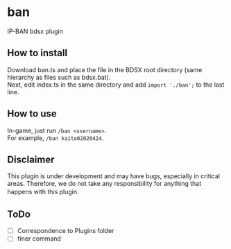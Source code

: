 # ban
IP-BAN bdsx plugin

## How to install  
Download ban.ts and place the file in the BDSX root directory (same hierarchy as files such as bdsx.bat).  
Next, edit index.ts in the same directory and add `import './ban';` to the last line.  
  
## How to use  
In-game, just run `/ban <username>`.  
For example, `/ban kaito02020424`.

## Disclaimer
This plugin is under development and may have bugs, especially in critical areas. Therefore, we do not take any responsibility for anything that happens with this plugin.　　
## ToDo
- [ ] Correspondence to Plugins folder  
- [ ] finer command
